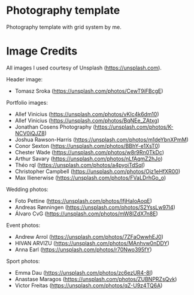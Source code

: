 # Photography template
 Photography template with grid system by me.

# Image Credits

All images I used courtesy of Unsplash (https://unsplash.com).

Header image:
- Tomasz Sroka (https://unsplash.com/photos/CewT9iFBcgE)

Portfolio images:
- Allef Vinicius (https://unsplash.com/photos/vKIc4k6dm10)
- Allef Vinicius (https://unsplash.com/photos/BqNEe_ZAtxg)
- Jonathan Cosens Photography (https://unsplash.com/photos/K-NCV0iQJZ8)
- Joshua Rawson-Harris (https://unsplash.com/photos/m1deYbnXPmM)
- Conor Sexton (https://unsplash.com/photos/BBhY-e1XsT0)
- Chester Wade (https://unsplash.com/photos/w8r9Rn0TkDc)
- Arthur Savary (https://unsplash.com/photos/nLfAqmZ2hJo)
- Théo rql (https://unsplash.com/photos/a4pyoiTdSqI)
- Christopher Campbell (https://unsplash.com/photos/Ojz1eHfXR00)
- Max Ilienerwise (https://unsplash.com/photos/FVaLDrhGo_o)

Wedding photos:
- Foto Pettine (https://unsplash.com/photos/IfjHaIoAoqE)
- Andreas Rønningen (https://unsplash.com/photos/S2YssLw97l4)
- Álvaro CvG (https://unsplash.com/photos/mW8IZdX7n8E)

Event photos:
- Andrew Arrol (https://unsplash.com/photos/7ZFaOwwhEJ0)
- HIVAN ARVIZU (https://unsplash.com/photos/MAnhvw0nDDY)
- Anna Earl (https://unsplash.com/photos/r70Nwo395fY)

Sport photos:
- Emma Dau (https://unsplash.com/photos/zc6ezUR4-8I)
- Anastase Maragos (https://unsplash.com/photos/ZUBNPRZsQvk)
- Victor Freitas (https://unsplash.com/photos/qZ-U9z4TQ6A)